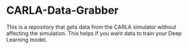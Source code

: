# CARLA-Data-Grabber
 This is a repository that gets data from the CARLA simulator without affecting the simulation. This helps if you want data to train your Deep Learning model.
